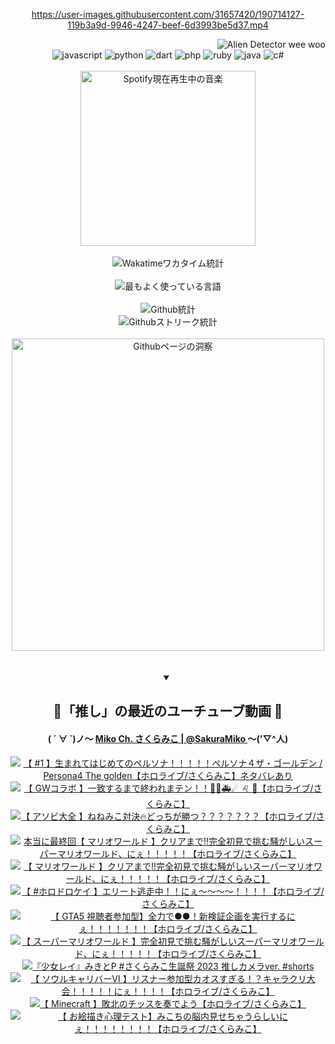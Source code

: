 <!-- START: HERO IMAGE GIF ////////// ////////// ////////// -->
<!-- <img src="@/../assets/img/gaming/ghost-of-tsushima.gif" width="100%"  alt="nellyXinwei's Hero Gif Image"/> -->
<!-- END: HERO IMAGE GIF ////////// ////////// ////////// -->

<div align="center" >  
  
<!-- START:ワンピース 第1015話「ルフィはRED ROCを使う」 -->
<https://user-images.githubusercontent.com/31657420/190714127-119b3a9d-9946-4247-beef-6d3993be5d37.mp4>
<!-- END:ワンピース 第1015話「ルフィはRED ROCを使う」 -->

<!-- START:VISITOR COUNTER -->
<div width="100%" align="right">

<img src="https://komarev.com/ghpvc/?username=nellyXinwei&label=🛸&color=grey&style=for-the-badge&labelcolor=ffffff" alt="Alien Detector wee woo"/>

</div>
<!-- END:VISITOR COUNTER -->

<!-- START: PROGRAMMING LANGUAGES -->
<!-- 色彩 Color Scheme:
#961E3A, #8A0D42, #5A0640, #4F265E, #2B355A, #3E759B, #CC4246,
#BB2649, #AD1052, #700750, #633075, #364270, #4E92C2, #FF5357
Sauce: https://www.webcreatorbox.com/inspiration/pantone-2023
-->

<img src="https://img.shields.io/badge/javascript%20-%23BB2649.svg?&style=for-the-badge&logo=javascript&logoColor=white&labelColor=961E3A" alt="javascript"/>
<img src="https://img.shields.io/badge/python%20-%23AD1052.svg?&style=for-the-badge&logo=python&logoColor=white&labelColor=8A0D42" alt="python" />
<img src="https://img.shields.io/badge/dart%20-%23700750.svg?&style=for-the-badge&logo=dart&logoColor=white&labelColor=5A0640" alt="dart"/>
<img src="https://img.shields.io/badge/php%20-%23633075.svg?&style=for-the-badge&logo=php&logoColor=white&labelColor=4F265E" alt="php"/>
<img src="https://img.shields.io/badge/ruby%20-%23364270.svg?&style=for-the-badge&logo=ruby&logoColor=white&labelColor=2B355A" alt="ruby"/>
<img src="https://img.shields.io/badge/java%20-%234E92C2.svg?&style=for-the-badge&logo=openjdk&logoColor=white&labelColor=3E759B" alt="java"/>
<img src="https://img.shields.io/badge/c%23-%23FF5357.svg?style=for-the-badge&logo=c-sharp&logoColor=white&labelColor=CC4246" alt="c#"/>  
<!-- END: PROGRAMMING LANGUAGES -->

<br>
<br>

<!-- START: MUSIC STATUS -->
  <!-- <a href="https://newojima-gsrs-20220114.vercel.app/api/now-playing?open">
    <img src="https://newojima-gsrs-20220114.vercel.app/api/now-playing" alt="Spotify現在再生中の音楽">
  </a> -->
  <img src="https://newojima-grss-20230114.vercel.app/api/spotify?border_color=transparent" alt="Spotify現在再生中の音楽" width="280px">
<!-- END: MUSIC STATUS -->

<br>
<br>

<!-- START: GITHUB STATUS -->
<!-- 色彩 Color Scheme:  #BB2649, #AD1052, #700750, #633075 -->
<img align="center" src="https://newojima-grs-20230109.vercel.app/api/wakatime?username=newojima&layout=compact&langs_count=10&locale=ja&hide_title=false&title_color=fff&hide_border=true&text_color=fff&bg_color=BB2649,BB2649,633075,633075&hide=other,css,html,bash,xml,git%20config,makefile,properties,yaml,markdown,text,json,jsx" alt="Wakatimeワカタイム統計"/>

<br>
<br>

<!-- 色彩 Color Scheme:  #633075, #364270, #4E92C2 -->
  <img align="center" src="https://newojima-grs-20230109.vercel.app/api/top-langs?username=newojima&layout=compact&text_color=fff&icon_color=fff&hide_border=true&&locale=ja&hide_title=false&title_color=fff&include_all_commits=true&card_width=445&langs_count=11&hide=c%23,powershell,shaderlab,hlsl,makefile,jupyter%20notebook,python,html,css,shell,batchfile,less,liquid,hack,scss&bg_color=4F265E,633075,4E92C2" alt="最もよく使っている言語"/>

<br>
<br>

<!-- 色彩 Color Scheme:  #4E92C2, #FF5357 -->
  <img align="center" src="https://newojima-grs-20230109.vercel.app/api?username=newojima&show_icons=true&&locale=ja&title_color=fff&text_color=fff&icon_color=fff&hide_border=true&hide_title=false&count_private=true&include_all_commits=true&card_width=495&disable_animations=true&bg_color=4E92C2,4E92C2,FF5357" alt="Github統計"/>

<br>

<img align="center" src="https://streak-stats.demolab.com?user=newojima&theme=dark&hide_border=true&locale=ja&ring=BB2649&stroke=222222&background=151515&sideLabels=BB2649&currStreakLabel=ffffff&border=BB2649&fire=FF5357&currStreakNum=ffffff&sideNums=FF5357&dates=ffffff" alt="Githubストリーク統計"/>

<br>
<br>

  <img align="center" width="500px" src="@/../assets/img/page-insights.svg" alt="Githubページの洞察"/>
  
</div>
<!-- END: GITHUB STATUS -->

<br>
<br>

<div align="center">
<details open>
  <summary>

  </summary>

  <h2 align="center">🌸「推し」の最近のユーチューブ動画 🌸</h2>
  <h4>
  ( ´ ∀ `)ノ～ 
  <a href="https://www.youtube.com/@SakuraMiko">Miko Ch. さくらみこ | @SakuraMiko
  </a>
   ～('▽^人)
  </h4>

  <!-- BEGIN YOUTUBE-CARDS -->
<a href="https://www.youtube.com/watch?v=s3SMysXfajs"><img src="https://ytcards.demolab.com/?id=s3SMysXfajs&title=%E3%80%90+%231+%E3%80%91%E7%94%9F%E3%81%BE%E3%82%8C%E3%81%A6%E3%81%AF%E3%81%98%E3%82%81%E3%81%A6%E3%81%AE%E3%83%9A%E3%83%AB%E3%82%BD%E3%83%8A%EF%BC%81%EF%BC%81%EF%BC%81%EF%BC%81%EF%BC%81%E3%83%9A%E3%83%AB%E3%82%BD%E3%83%8A%EF%BC%94%E3%82%B6%E3%83%BB%E3%82%B4%E3%83%BC%E3%83%AB%E3%83%87%E3%83%B3+%2F+Persona4+The+golden%E3%80%90%E3%83%9B%E3%83%AD%E3%83%A9%E3%82%A4%E3%83%96%2F%E3%81%95%E3%81%8F%E3%82%89%E3%81%BF%E3%81%93%E3%80%91%E3%83%8D%E3%82%BF%E3%83%90%E3%83%AC%E3%81%82%E3%82%8A&lang=ja&timestamp=1683105560&background_color=%230d1117&title_color=%23ffffff&stats_color=%23dedede&width=187&duration=18113" alt="【 #1 】生まれてはじめてのペルソナ！！！！！ペルソナ４ザ・ゴールデン / Persona4 The golden【ホロライブ/さくらみこ】ネタバレあり" title="【 #1 】生まれてはじめてのペルソナ！！！！！ペルソナ４ザ・ゴールデン / Persona4 The golden【ホロライブ/さくらみこ】ネタバレあり"></a>
<a href="https://www.youtube.com/watch?v=GQhn3Op9o_w"><img src="https://ytcards.demolab.com/?id=GQhn3Op9o_w&title=%E3%80%90+GW%E3%82%B3%E3%83%A9%E3%83%9C+%E3%80%91%E4%B8%80%E8%87%B4%E3%81%99%E3%82%8B%E3%81%BE%E3%81%A7%E7%B5%82%E3%82%8F%E3%82%8C%E3%81%BE%E3%83%86%E3%83%B3%EF%BC%81%EF%BC%81%F0%9F%8C%B8%E2%9A%93%F0%9F%9A%91%E2%98%84+%E2%99%8C+%F0%9F%91%BE%E3%80%90%E3%83%9B%E3%83%AD%E3%83%A9%E3%82%A4%E3%83%96%2F%E3%81%95%E3%81%8F%E3%82%89%E3%81%BF%E3%81%93%E3%80%91&lang=ja&timestamp=1683036025&background_color=%230d1117&title_color=%23ffffff&stats_color=%23dedede&width=187&duration=6643" alt="【 GWコラボ 】一致するまで終われまテン！！🌸⚓🚑☄ ♌ 👾【ホロライブ/さくらみこ】" title="【 GWコラボ 】一致するまで終われまテン！！🌸⚓🚑☄ ♌ 👾【ホロライブ/さくらみこ】"></a>
<a href="https://www.youtube.com/watch?v=Y9LLwyOxweM"><img src="https://ytcards.demolab.com/?id=Y9LLwyOxweM&title=%E3%80%90+%E3%82%A2%E3%82%BD%E3%83%93%E5%A4%A7%E5%85%A8+%E3%80%91%E3%81%AD%E3%81%AD%E3%81%BF%E3%81%93%E5%AF%BE%E6%B1%BA%F0%9F%94%A5%E3%81%A9%E3%81%A3%E3%81%A1%E3%81%8C%E5%8B%9D%E3%81%A4%EF%BC%9F%EF%BC%9F%EF%BC%9F%EF%BC%9F%EF%BC%9F%EF%BC%9F%EF%BC%9F%E3%80%90%E3%83%9B%E3%83%AD%E3%83%A9%E3%82%A4%E3%83%96%2F%E3%81%95%E3%81%8F%E3%82%89%E3%81%BF%E3%81%93%E3%80%91&lang=ja&timestamp=1682948901&background_color=%230d1117&title_color=%23ffffff&stats_color=%23dedede&width=187&duration=5796" alt="【 アソビ大全 】ねねみこ対決🔥どっちが勝つ？？？？？？？【ホロライブ/さくらみこ】" title="【 アソビ大全 】ねねみこ対決🔥どっちが勝つ？？？？？？？【ホロライブ/さくらみこ】"></a>
<a href="https://www.youtube.com/watch?v=VN9DBlTMZ_8"><img src="https://ytcards.demolab.com/?id=VN9DBlTMZ_8&title=%E6%9C%AC%E5%BD%93%E3%81%AB%E6%9C%80%E7%B5%82%E5%9B%9E%E3%80%90+%E3%83%9E%E3%83%AA%E3%82%AA%E3%83%AF%E3%83%BC%E3%83%AB%E3%83%89+%E3%80%91%E3%82%AF%E3%83%AA%E3%82%A2%E3%81%BE%E3%81%A7%E2%80%BC%E5%AE%8C%E5%85%A8%E5%88%9D%E8%A6%8B%E3%81%A7%E6%8C%91%E3%82%80%E9%A8%92%E3%81%8C%E3%81%97%E3%81%84%E3%82%B9%E3%83%BC%E3%83%91%E3%83%BC%E3%83%9E%E3%83%AA%E3%82%AA%E3%83%AF%E3%83%BC%E3%83%AB%E3%83%89%E3%80%81%E3%81%AB%E3%81%87%EF%BC%81%EF%BC%81%EF%BC%81%EF%BC%81%EF%BC%81%E3%80%90%E3%83%9B%E3%83%AD%E3%83%A9%E3%82%A4%E3%83%96%2F%E3%81%95%E3%81%8F%E3%82%89%E3%81%BF%E3%81%93%E3%80%91&lang=ja&timestamp=1682917857&background_color=%230d1117&title_color=%23ffffff&stats_color=%23dedede&width=187&duration=12921" alt="本当に最終回【 マリオワールド 】クリアまで‼完全初見で挑む騒がしいスーパーマリオワールド、にぇ！！！！！【ホロライブ/さくらみこ】" title="本当に最終回【 マリオワールド 】クリアまで‼完全初見で挑む騒がしいスーパーマリオワールド、にぇ！！！！！【ホロライブ/さくらみこ】"></a>
<a href="https://www.youtube.com/watch?v=X-f2gth8qSM"><img src="https://ytcards.demolab.com/?id=X-f2gth8qSM&title=%E3%80%90+%E3%83%9E%E3%83%AA%E3%82%AA%E3%83%AF%E3%83%BC%E3%83%AB%E3%83%89+%E3%80%91%E3%82%AF%E3%83%AA%E3%82%A2%E3%81%BE%E3%81%A7%E2%80%BC%E5%AE%8C%E5%85%A8%E5%88%9D%E8%A6%8B%E3%81%A7%E6%8C%91%E3%82%80%E9%A8%92%E3%81%8C%E3%81%97%E3%81%84%E3%82%B9%E3%83%BC%E3%83%91%E3%83%BC%E3%83%9E%E3%83%AA%E3%82%AA%E3%83%AF%E3%83%BC%E3%83%AB%E3%83%89%E3%80%81%E3%81%AB%E3%81%87%EF%BC%81%EF%BC%81%EF%BC%81%EF%BC%81%EF%BC%81%E3%80%90%E3%83%9B%E3%83%AD%E3%83%A9%E3%82%A4%E3%83%96%2F%E3%81%95%E3%81%8F%E3%82%89%E3%81%BF%E3%81%93%E3%80%91&lang=ja&timestamp=1682905817&background_color=%230d1117&title_color=%23ffffff&stats_color=%23dedede&width=187&duration=42563" alt="【 マリオワールド 】クリアまで‼完全初見で挑む騒がしいスーパーマリオワールド、にぇ！！！！！【ホロライブ/さくらみこ】" title="【 マリオワールド 】クリアまで‼完全初見で挑む騒がしいスーパーマリオワールド、にぇ！！！！！【ホロライブ/さくらみこ】"></a>
<a href="https://www.youtube.com/watch?v=Jv8CKtDfvAM"><img src="https://ytcards.demolab.com/?id=Jv8CKtDfvAM&title=%E3%80%90+%23%E3%83%9B%E3%83%AD%E3%83%89%E3%83%AD%E3%82%B1%E3%82%A4+%E3%80%91%E3%82%A8%E3%83%AA%E3%83%BC%E3%83%88%E9%80%83%E8%B5%B0%E4%B8%AD%EF%BC%81%EF%BC%81%E3%81%AB%E3%81%87%EF%BD%9E%EF%BD%9E%EF%BD%9E%EF%BD%9E%EF%BC%81%EF%BC%81%EF%BC%81%EF%BC%81%E3%80%90%E3%83%9B%E3%83%AD%E3%83%A9%E3%82%A4%E3%83%96%2F%E3%81%95%E3%81%8F%E3%82%89%E3%81%BF%E3%81%93%E3%80%91&lang=ja&timestamp=1682773377&background_color=%230d1117&title_color=%23ffffff&stats_color=%23dedede&width=187&duration=6579" alt="【 #ホロドロケイ 】エリート逃走中！！にぇ～～～～！！！！【ホロライブ/さくらみこ】" title="【 #ホロドロケイ 】エリート逃走中！！にぇ～～～～！！！！【ホロライブ/さくらみこ】"></a>
<a href="https://www.youtube.com/watch?v=EfPqqg8VxW4"><img src="https://ytcards.demolab.com/?id=EfPqqg8VxW4&title=%E3%80%90+GTA5+%E8%A6%96%E8%81%B4%E8%80%85%E5%8F%82%E5%8A%A0%E5%9E%8B%E3%80%91%E5%85%A8%E5%8A%9B%E3%81%A7%E2%97%8F%E2%97%8F%EF%BC%81%E6%96%B0%E6%A4%9C%E8%A8%BC%E4%BC%81%E7%94%BB%E3%82%92%E5%AE%9F%E8%A1%8C%E3%81%99%E3%82%8B%E3%81%AB%E3%81%87%EF%BC%81%EF%BC%81%EF%BC%81%EF%BC%81%EF%BC%81%EF%BC%81%EF%BC%81%E3%80%90%E3%83%9B%E3%83%AD%E3%83%A9%E3%82%A4%E3%83%96%2F%E3%81%95%E3%81%8F%E3%82%89%E3%81%BF%E3%81%93%E3%80%91&lang=ja&timestamp=1682599019&background_color=%230d1117&title_color=%23ffffff&stats_color=%23dedede&width=187&duration=4549" alt="【 GTA5 視聴者参加型】全力で●●！新検証企画を実行するにぇ！！！！！！！【ホロライブ/さくらみこ】" title="【 GTA5 視聴者参加型】全力で●●！新検証企画を実行するにぇ！！！！！！！【ホロライブ/さくらみこ】"></a>
<a href="https://www.youtube.com/watch?v=DwfORL8KlGg"><img src="https://ytcards.demolab.com/?id=DwfORL8KlGg&title=%E3%80%90+%E3%82%B9%E3%83%BC%E3%83%91%E3%83%BC%E3%83%9E%E3%83%AA%E3%82%AA%E3%83%AF%E3%83%BC%E3%83%AB%E3%83%89+%E3%80%91%E5%AE%8C%E5%85%A8%E5%88%9D%E8%A6%8B%E3%81%A7%E6%8C%91%E3%82%80%E9%A8%92%E3%81%8C%E3%81%97%E3%81%84%E3%82%B9%E3%83%BC%E3%83%91%E3%83%BC%E3%83%9E%E3%83%AA%E3%82%AA%E3%83%AF%E3%83%BC%E3%83%AB%E3%83%89%E3%80%81%E3%81%AB%E3%81%87%EF%BC%81%EF%BC%81%EF%BC%81%EF%BC%81%EF%BC%81%E3%80%90%E3%83%9B%E3%83%AD%E3%83%A9%E3%82%A4%E3%83%96%2F%E3%81%95%E3%81%8F%E3%82%89%E3%81%BF%E3%81%93%E3%80%91&lang=ja&timestamp=1682447244&background_color=%230d1117&title_color=%23ffffff&stats_color=%23dedede&width=187&duration=16966" alt="【 スーパーマリオワールド 】完全初見で挑む騒がしいスーパーマリオワールド、にぇ！！！！！【ホロライブ/さくらみこ】" title="【 スーパーマリオワールド 】完全初見で挑む騒がしいスーパーマリオワールド、にぇ！！！！！【ホロライブ/さくらみこ】"></a>
<a href="https://www.youtube.com/watch?v=-wo8ZhFGN58"><img src="https://ytcards.demolab.com/?id=-wo8ZhFGN58&title=%E3%80%8E%E5%B0%91%E5%A5%B3%E3%83%AC%E3%82%A4%E3%80%8F%E3%81%BF%E3%81%8D%E3%81%A8P++%23%E3%81%95%E3%81%8F%E3%82%89%E3%81%BF%E3%81%93%E7%94%9F%E8%AA%95%E7%A5%AD+2023+%E6%8E%A8%E3%81%97%E3%82%AB%E3%83%A1%E3%83%A9ver.+%23shorts&lang=ja&timestamp=1682339818&background_color=%230d1117&title_color=%23ffffff&stats_color=%23dedede&width=187&duration=52" alt="『少女レイ』みきとP  #さくらみこ生誕祭 2023 推しカメラver. #shorts" title="『少女レイ』みきとP  #さくらみこ生誕祭 2023 推しカメラver. #shorts"></a>
<a href="https://www.youtube.com/watch?v=wnA8fJ8-9Hc"><img src="https://ytcards.demolab.com/?id=wnA8fJ8-9Hc&title=%E3%80%90+%E3%82%BD%E3%82%A6%E3%83%AB%E3%82%AD%E3%83%A3%E3%83%AA%E3%83%90%E3%83%BC%E2%85%A5+%E3%80%91%E3%83%AA%E3%82%B9%E3%83%8A%E3%83%BC%E5%8F%82%E5%8A%A0%E5%9E%8B%E3%82%AB%E3%82%AA%E3%82%B9%E3%81%99%E3%81%8E%E3%82%8B%EF%BC%81%EF%BC%9F%E3%82%AD%E3%83%A3%E3%83%A9%E3%82%AF%E3%83%AA%E5%A4%A7%E4%BC%9A%EF%BC%81%EF%BC%81%EF%BC%81%EF%BC%81%EF%BC%81%E3%81%AB%E3%81%87%EF%BC%81%EF%BC%81%EF%BC%81%EF%BC%81%E3%80%90%E3%83%9B%E3%83%AD%E3%83%A9%E3%82%A4%E3%83%96%2F%E3%81%95%E3%81%8F%E3%82%89%E3%81%BF%E3%81%93%E3%80%91&lang=ja&timestamp=1682263519&background_color=%230d1117&title_color=%23ffffff&stats_color=%23dedede&width=187&duration=11371" alt="【 ソウルキャリバーⅥ 】リスナー参加型カオスすぎる！？キャラクリ大会！！！！！にぇ！！！！【ホロライブ/さくらみこ】" title="【 ソウルキャリバーⅥ 】リスナー参加型カオスすぎる！？キャラクリ大会！！！！！にぇ！！！！【ホロライブ/さくらみこ】"></a>
<a href="https://www.youtube.com/watch?v=oL8f15l5WlA"><img src="https://ytcards.demolab.com/?id=oL8f15l5WlA&title=%E3%80%90+Minecraft+%E3%80%91%E6%95%97%E5%8C%97%E3%81%AE%E3%83%81%E3%83%83%E3%82%B9%E3%82%92%E5%A5%8F%E3%81%A7%E3%82%88%E3%81%86%E3%80%90%E3%83%9B%E3%83%AD%E3%83%A9%E3%82%A4%E3%83%96%2F%E3%81%95%E3%81%8F%E3%82%89%E3%81%BF%E3%81%93%E3%80%91&lang=ja&timestamp=1682171443&background_color=%230d1117&title_color=%23ffffff&stats_color=%23dedede&width=187&duration=18937" alt="【 Minecraft 】敗北のチッスを奏でよう【ホロライブ/さくらみこ】" title="【 Minecraft 】敗北のチッスを奏でよう【ホロライブ/さくらみこ】"></a>
<a href="https://www.youtube.com/watch?v=q_nOhoFeCCU"><img src="https://ytcards.demolab.com/?id=q_nOhoFeCCU&title=%E3%80%90+%E3%81%8A%E7%B5%B5%E6%8F%8F%E3%81%8D%E5%BF%83%E7%90%86%E3%83%86%E3%82%B9%E3%83%88%E3%80%91%E3%81%BF%E3%81%93%E3%81%A1%E3%81%AE%E8%84%B3%E5%86%85%E8%A6%8B%E3%81%9B%E3%81%A1%E3%82%83%E3%81%86%E3%82%89%E3%81%97%E3%81%84%E3%81%AB%E3%81%87%EF%BC%81%EF%BC%81%EF%BC%81%EF%BC%81%EF%BC%81%EF%BC%81%EF%BC%81%EF%BC%81%E3%80%90%E3%83%9B%E3%83%AD%E3%83%A9%E3%82%A4%E3%83%96%2F%E3%81%95%E3%81%8F%E3%82%89%E3%81%BF%E3%81%93%E3%80%91&lang=ja&timestamp=1682168082&background_color=%230d1117&title_color=%23ffffff&stats_color=%23dedede&width=187&duration=6111" alt="【 お絵描き心理テスト】みこちの脳内見せちゃうらしいにぇ！！！！！！！！【ホロライブ/さくらみこ】" title="【 お絵描き心理テスト】みこちの脳内見せちゃうらしいにぇ！！！！！！！！【ホロライブ/さくらみこ】"></a>
<!-- END YOUTUBE-CARDS -->

</div>
  
</details>
